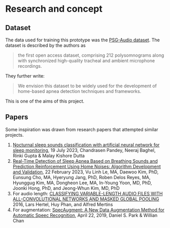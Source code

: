 # Research and concept
## Dataset
The data used for training this prototype was the [PSG-Audio dataset](https://www.nature.com/articles/s41597-021-00977-w).
The dataset is described by the authors as 
> the first open access dataset, comprising 212 polysomnograms along with synchronized high-quality tracheal and ambient microphone recordings.

They further write:
> We envision this dataset to be widely used for the development of home-based apnea detection techniques and frameworks.

This is one of the aims of this project.

## Papers
Some inspiration was drawn from research papers that attempted similar projects.
1. [Nocturnal sleep sounds classification with artificial neural network for sleep monitoring](https://link.springer.com/article/10.1007/s11042-023-16190-3), 19 July 2023, Chandrasen Pandey, Neeraj Baghel, Rinki Gupta & Malay Kishore Dutta
2. [Real-Time Detection of Sleep Apnea Based on Breathing Sounds and Prediction Reinforcement Using Home Noises: Algorithm Development and Validation](https://www.ncbi.nlm.nih.gov/pmc/articles/PMC9996414/), 22 February 2023, Vu Linh Le, MA, Daewoo Kim, PhD, Eunsung Cho, MA, Hyeryung Jang, PhD, Roben Delos Reyes, MA, Hyunggug Kim, MA, Dongheon Lee, MA, In-Young Yoon, MD, PhD, Joonki Hong, PhD, and Jeong-Whun Kim, MD, PhD
3. For audio length: [CLASSIFYING VARIABLE-LENGTH AUDIO FILES WITH
ALL-CONVOLUTIONAL NETWORKS AND MASKED GLOBAL POOLING](https://arxiv.org/pdf/1607.02857) 2016, Lars Hertel, Huy Phan, and Alfred Mertins
4. For augmentation: [SpecAugment: A New Data Augmentation Method for Automatic Speec Recognition](https://research.google/blog/specaugment-a-new-data-augmentation-method-for-automatic-speech-recognition/), April 22, 2019, Daniel S. Park & Willian Chan
